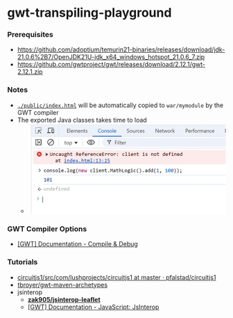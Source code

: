 gwt-transpiling-playground
==========================
### Prerequisites
- https://github.com/adoptium/temurin21-binaries/releases/download/jdk-21.0.6%2B7/OpenJDK21U-jdk_x64_windows_hotspot_21.0.6_7.zip
- https://github.com/gwtproject/gwt/releases/download/2.12.1/gwt-2.12.1.zip

### Notes
- [`./public/index.html`](./public/index.html) will be automatically copied to `war/mymodule` by the GWT compiler
- The exported Java classes takes time to load
    - ![](./images/demo.jpg)

### GWT Compiler Options
- [[GWT] Documentation - Compile & Debug](https://www.gwtproject.org/doc/latest/DevGuideCompilingAndDebugging.html#DevGuideCompilerOptions)

### Tutorials
- [circuitjs1/src/com/lushprojects/circuitjs1 at master · pfalstad/circuitjs1](https://github.com/pfalstad/circuitjs1/tree/master/src/com/lushprojects/circuitjs1)
- [tbroyer/gwt-maven-archetypes](https://github.com/tbroyer/gwt-maven-archetypes/tree/main)
- jsinterop
    - [**zak905/jsinterop-leaflet**](https://github.com/zak905/jsinterop-leaflet)
    - [[GWT] Documentation - JavaScript: JsInterop](https://www.gwtproject.org/doc/latest/DevGuideCodingBasicsJsInterop.html)
